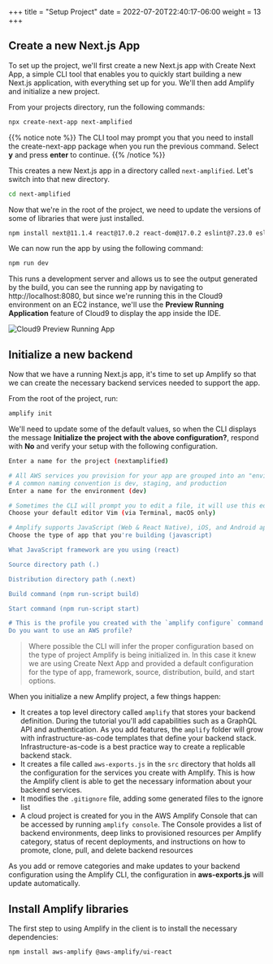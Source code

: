 +++
title = "Setup Project"
date = 2022-07-20T22:40:17-06:00
weight = 13
+++

## Create a new Next.js App

To set up the project, we'll first create a new Next.js app with Create Next App, a simple CLI tool that enables you to quickly start building a new Next.js application, with everything set up for you. We'll then add Amplify and initialize a new project.

From your projects directory, run the following commands:

```bash
npx create-next-app next-amplified
```

{{% notice note %}}
The CLI tool may prompt you that you need to install the create-next-app package when you run the previous command. Select **y** and press **enter** to continue.
{{% /notice %}}

This creates a new Next.js app in a directory called `next-amplified`. Let's switch into that new directory.
```bash
cd next-amplified
```

Now that we're in the root of the project, we need to update the versions of some of libraries that were just installed.

```bash
npm install next@11.1.4 react@17.0.2 react-dom@17.0.2 eslint@7.23.0 eslint-config-next@11.1.4
```

We can now run the app by using the following command:

```bash
npm run dev
```

This runs a development server and allows us to see the output generated by the build, you can see the running app by navigating to http://localhost:8080, but since we're running this in the Cloud9 environment on an EC2 instance, we'll use the **Preview Running Application** feature of Cloud9 to display the app inside the IDE.

![Cloud9 Preview Running App](/images/cloud9-preview-app.png)

## Initialize a new backend

Now that we have a running Next.js app, it's time to set up Amplify so that we can create the necessary backend services needed to support the app.

From the root of the project, run:

```bash
amplify init
```

We'll need to update some of the default values, so when the CLI displays the message **Initialize the project with the above configuration?**, respond with **No** and verify your setup with the following configuration.

```bash
Enter a name for the project (nextamplified)

# All AWS services you provision for your app are grouped into an "environment"
# A common naming convention is dev, staging, and production
Enter a name for the environment (dev)

# Sometimes the CLI will prompt you to edit a file, it will use this editor to open those files.
Choose your default editor Vim (via Terminal, macOS only)

# Amplify supports JavaScript (Web & React Native), iOS, and Android apps
Choose the type of app that you're building (javascript)

What JavaScript framework are you using (react)

Source directory path (.)

Distribution directory path (.next)

Build command (npm run-script build)

Start command (npm run-script start)

# This is the profile you created with the `amplify configure` command in the introduction step.
Do you want to use an AWS profile?
```

>Where possible the CLI will infer the proper configuration based on the type of project Amplify is being initialized in. In this case it knew we are using Create Next App and provided a default configuration for the type of app, framework, source, distribution, build, and start options.

When you initialize a new Amplify project, a few things happen:
- It creates a top level directory called `amplify` that stores your backend definition. During the tutorial you'll add capabilities such as a GraphQL API and authentication. As you add features, the `amplify` folder will grow with infrastructure-as-code templates that define your backend stack. Infrastructure-as-code is a best practice way to create a replicable backend stack.
- It creates a file called `aws-exports.js` in the `src` directory that holds all the configuration for the services you create with Amplify. This is how the Amplify client is able to get the necessary information about your backend services.
- It modifies the `.gitignore` file, adding some generated files to the ignore list
- A cloud project is created for you in the AWS Amplify Console that can be accessed by running `amplify console`. The Console provides a list of backend environments, deep links to provisioned resources per Amplify category, status of recent deployments, and instructions on how to promote, clone, pull, and delete backend resources

As you add or remove categories and make updates to your backend configuration using the Amplify CLI, the configuration in **aws-exports.js** will update automatically.

## Install Amplify libraries

The first step to using Amplify in the client is to install the necessary dependencies:

```bash
npm install aws-amplify @aws-amplify/ui-react
```
